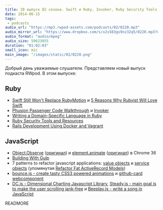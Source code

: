 ```yaml
---
title: 20 выпуск 02 сезона. Swift и Ruby, Invoker, Ruby Security Tools and Resources, Object.Observe и element.animate, DC.js, Beeplay.js и прочее
date: 2014-06-15
tags:
 - podcasts
audio_url: "https://mp3.rwpod-assets.com/podcasts/02/0220.mp3"
audio_mirror_url: "https://www.dropbox.com/s/x2s583gs9nz32q5/0220.mp3?dl=1"
audio_format: "audio/mpeg"
audio_size: 59623055
duration: "01:02:03"
small_icon: mic
main_image: "/images/static/02/0220.png"
---
```


Добрый день уважаемые слушатели. Представляем новый выпуск подкаста RWpod. В этом выпуске:

## Ruby

 - [Swift Still Won't Replace RubyMotion](http://blog.motioninmotion.tv/swift-still-won-t-replace-rubymotion) и [5 Reasons Why Rubyist Will Love Swift](http://littlelines.com/blog/2014/06/11/why-rubyist-will-love-swift/)
 - [Phusion Passenger Code Walkthrough](http://vimeo.com/phusionnl/review/98027409/03ba678684) и [Invoker](http://invoker.codemancers.com/)
 - [Writing a Domain-Specific Language in Ruby](http://robots.thoughtbot.com/writing-a-domain-specific-language-in-ruby)
 - [Ruby Security Tools and Resources](https://hakiri.io/blog/ruby-security-tools-and-resources)
 - [Rails Development Using Docker and Vagrant](https://blog.abevoelker.com/rails-development-using-docker-and-vagrant/)

## JavaScript

 - [Object.Observe](http://habrahabr.ru/post/225065/) ([оригинал](http://www.html5rocks.com/en/tutorials/es7/observe/)) и [element.animate](http://habrahabr.ru/post/226169/) ([оригинал](http://updates.html5rocks.com/2014/05/Web-Animations---element-animate-is-now-in-Chrome-36)) в Chrome 36
 - [Building With Gulp](http://www.smashingmagazine.com/2014/06/11/building-with-gulp/)
 - 7 patterns to refactor javascript applications: [value objects](http://journal.crushlovely.com/post/88286828068/7-patterns-to-refactor-javascript-applications-value) и [service objects](http://journal.crushlovely.com/post/88286835473/7-patterns-to-refactor-javascript-applications-service) (упомянутая [Refactor Fat ActiveRecord Models](http://blog.codeclimate.com/blog/2012/10/17/7-ways-to-decompose-fat-activerecord-models/))
 - [bounce.js - create tasty CSS3 powered animations](http://bouncejs.com/) и [github-card webcomponent](http://pazguille.github.io/github-card/)
 - [DC.js - Dimensional Charting Javascript Library](http://dc-js.github.io/dc.js/), [Steady.js - main goal is to make the user scrolling jank-free](http://lafikl.github.io/steady.js/) и [Beeplay.js - write a song in JavaScript](http://watilde.github.io/beeplay/)

READMORE

